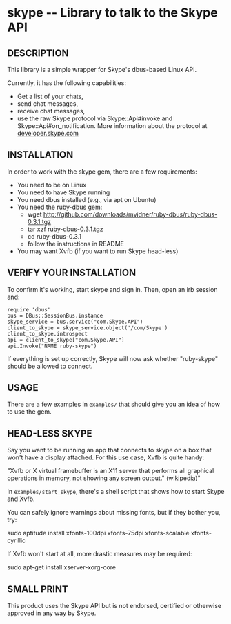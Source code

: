 skype -- Library to talk to the Skype API
====================================

## DESCRIPTION

This library is a simple wrapper for Skype's dbus-based Linux API.

Currently, it has the following capabilities:

* Get a list of your chats,
* send chat messages,
* receive chat messages,
* use the raw Skype protocol via Skype::Api#invoke and Skype::Api#on_notification. More information about the protocol at [developer.skype.com](http://developer.skype.com)


## INSTALLATION

In order to work with the skype gem, there are a few requirements:

- You need to be on Linux
- You need to have Skype running
- You need dbus installed (e.g., via apt on Ubuntu)
- You need the ruby-dbus gem:
  - wget http://github.com/downloads/mvidner/ruby-dbus/ruby-dbus-0.3.1.tgz
  - tar xzf ruby-dbus-0.3.1.tgz
  - cd ruby-dbus-0.3.1
  - follow the instructions in README
- You may want Xvfb (if you want to run Skype head-less)


## VERIFY YOUR INSTALLATION

To confirm it's working, start skype and sign in. Then, open an irb session and:

    require 'dbus'
    bus = DBus::SessionBus.instance
    skype_service = bus.service("com.Skype.API")
    client_to_skype = skype_service.object('/com/Skype')
    client_to_skype.introspect
    api = client_to_skype["com.Skype.API"]
    api.Invoke("NAME ruby-skype")

If everything is set up correctly, Skype will now ask whether "ruby-skype" should be allowed to connect.


## USAGE

There are a few examples in `examples/` that should give you an idea of how 
to use the gem.


## HEAD-LESS SKYPE

Say you want to be running an app that connects to skype on a box that won't have a display attached. For this use case, Xvfb is quite handy:

  "Xvfb or X virtual framebuffer is an X11 server that performs all graphical operations in memory, not showing any screen output." (wikipedia)"

In `examples/start_skype`, there's a shell script that shows how to start Skype and Xvfb.

You can safely ignore warnings about missing fonts, but if they bother you, try:

  sudo aptitude install xfonts-100dpi xfonts-75dpi xfonts-scalable xfonts-cyrillic

If Xvfb won't start at all, more drastic measures may be required:

  sudo apt-get install xserver-xorg-core

## SMALL PRINT

This product uses the Skype API but is not endorsed, certified or otherwise
approved in any way by Skype.
